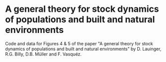 # A general theory for stock dynamics of populations and built and natural environments
Code and data for Figures 4 & 5 of the paper "A general theory for stock dynamics of populations and built and natural environments" by D. Lauinger, R.G. Billy, D.B. Müller and F. Vasquéz.
